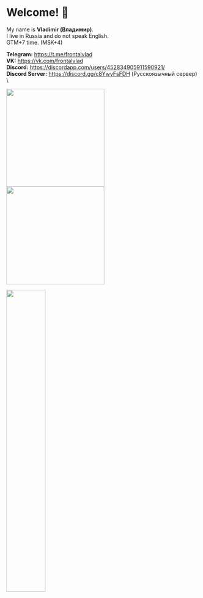 # Welcome! 👋

My name is **Vladimir (Владимир)**.\
I live in Russia and do not speak English.\
GTM+7 time. (MSK+4)

**Telegram:** https://t.me/frontalvlad \
**VK:** https://vk.com/frontalvlad \
**Discord:** https://discordapp.com/users/452834905911590921/ \
**Discord Server:** https://discord.gg/c8YwyFsFDH (Русскоязычный сервер) \
<div align=left>
  <img src="https://mc-heads.net/head/e43cf333-8450-4827-b086-01bbca8588c6" width="256" height="256">
  <img src="https://mc-heads.net/body/e43cf333-8450-4827-b086-01bbca8588c6" width="256" height="256">
</div>
<p align=left>
  <a href="https://discord.com/users/452834905911590921"><img src="https://lanyard-profile-readme.vercel.app/api/452834905911590921" width=45%></a>
</p>


